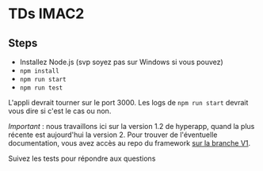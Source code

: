 # TDs IMAC2
## Steps
- Installez Node.js (svp soyez pas sur Windows si vous pouvez)
- `npm install`
- `npm run start`
- `npm run test`

L'appli devrait tourner sur le port 3000. Les logs de `npm run start` devrait vous dire si c'est le cas ou non.

*Important* : nous travaillons ici sur la version 1.2 de hyperapp, quand la plus récente est aujourd'hui la version 2. Pour trouver de l'éventuelle documentation, vous avez accès au repo du framework [sur la branche V1](https://github.com/jorgebucaran/hyperapp/tree/V1).

Suivez les tests pour répondre aux questions
